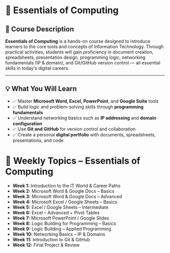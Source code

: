 # 📘 Essentials of Computing

## 📖 Course Description

**Essentials of Computing** is a hands-on course designed to introduce learners to the core tools and concepts of Information Technology. Through practical activities, students will gain proficiency in document creation, spreadsheets, presentation design, programming logic, networking fundamentals (IP & domain), and Git/GitHub version control — all essential skills in today's digital careers.

---

## 💡 What You Will Learn

- ✅ Master **Microsoft Word, Excel, PowerPoint**, and **Google Suite** tools  
- ✅ Build logic and problem-solving skills through **programming fundamentals**  
- ✅ Understand networking basics such as **IP addressing** and **domain configuration**  
- ✅ Use **Git and GitHub** for version control and collaboration  
- ✅ Create a personal **digital portfolio** with documents, spreadsheets, presentations, and code  


# 📅 Weekly Topics – Essentials of Computing

- **Week 1:** Introduction to the IT World & Career Paths  
- **Week 2:** Microsoft Word & Google Docs – Basics  
- **Week 3:** Microsoft Word & Google Docs – Advanced  
- **Week 4:** Microsoft Excel / Google Sheets – Basics  
- **Week 5:** Excel / Google Sheets – Intermediate  
- **Week 6:** Excel – Advanced + Pivot Tables  
- **Week 7:** Microsoft PowerPoint / Google Slides  
- **Week 8:** Logic Building for Programming – Basics  
- **Week 9:** Logic Building – Applied Programming  
- **Week 10:** Networking Basics – IP & Domains  
- **Week 11:** Introduction to Git & GitHub  
- **Week 12:** Final Project & Review  
